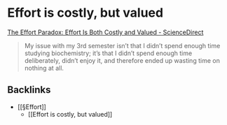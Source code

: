# Effort is costly, but valued
[The Effort Paradox: Effort Is Both Costly and Valued - ScienceDirect](https://www.sciencedirect.com/science/article/pii/S1364661318300202?via%3Dihub#fig0005)

> My issue with my 3rd semester isn’t that I didn’t spend enough time studying biochemistry; it’s that I didn’t spend enough time deliberately, didn’t enjoy it, and therefore ended up wasting time on nothing at all.

## Backlinks
* [[§Effort]]
	* [[Effort is costly, but valued]]

<!-- #curiosity/readable -->

<!-- {BearID:02456905-4CCC-4332-8E65-EBB645F36D95-17900-0000243181083E65} -->
